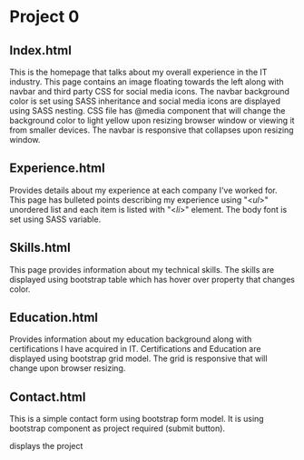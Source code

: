 # Project 0

## Index.html
This is the homepage that talks about my overall experience in the IT industry. This page contains an image floating towards the left along with navbar and third party CSS for social media icons. The navbar background color is set using SASS inheritance and social media icons are displayed using SASS nesting. CSS file has @media component that will change the background color to light yellow upon resizing browser window or viewing it from smaller devices. The navbar is responsive that collapses upon resizing window.

## Experience.html
Provides details about my experience at each company I've worked for. This page has bulleted points describing my experience using "<_ul_>" unordered list and each item is listed with "<_li_>" element. The body font is set using SASS variable.

## Skills.html
This page provides information about my technical skills. The skills are displayed using bootstrap table which has hover over property that changes color.

## Education.html
Provides information about my education background along with certifications I have acquired in IT. Certifications and Education are displayed using bootstrap grid model. The grid is responsive that will change upon browser resizing.

## Contact.html
This is a simple contact form using bootstrap form model. It is using bootstrap component as project required (submit button).

<footer> displays the project </footer>
